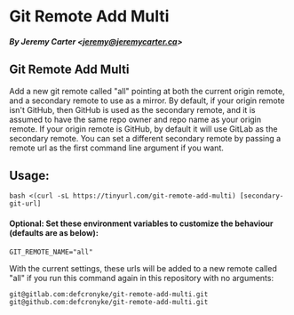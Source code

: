# Git Remote Add Multi

##### By Jeremy Carter _<_[jeremy@jeremycarter.ca](mailto:Jeremy%20Carter%20<jeremy@jeremycarter.ca>)_>_

## Git Remote Add Multi

Add a new git remote called "all" pointing at both the current origin remote, and a secondary remote to use as
a mirror. By default, if your origin remote isn't GitHub, then GitHub is used as the secondary remote, and it is
assumed to have the same repo owner and repo name as your origin remote. If your origin remote is GitHub, by
default it will use GitLab as the secondary remote. You can set a different secondary remote by passing a remote
url as the first command line argument if you want.

## Usage:

```shell
bash <(curl -sL https://tinyurl.com/git-remote-add-multi) [secondary-git-url]
```

#### Optional: Set these environment variables to customize the behaviour (defaults are as below):

```shell
GIT_REMOTE_NAME="all"
```

With the current settings, these urls will be added to a new remote called "all"
if you run this command again in this repository with no arguments:

```shell
git@gitlab.com:defcronyke/git-remote-add-multi.git
git@github.com:defcronyke/git-remote-add-multi.git
```
